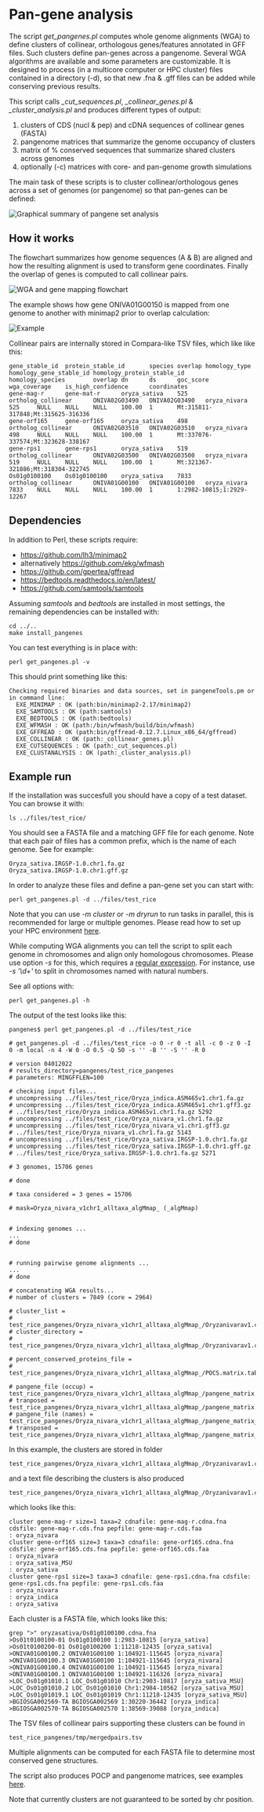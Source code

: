 
# Pan-gene analysis

The script *get_pangenes.pl* computes whole genome alignments (WGA) to define 
clusters of collinear, orthologous genes/features annotated in GFF files. Such
clusters define pan-genes across a pangenome.
Several WGA algorithms are available and some parameters are customizable.
It is designed to process (in a multicore computer or HPC cluster) files
contained in a directory (-d), so that new .fna & .gff files can be added
while conserving previous results.

This script calls *_cut_sequences.pl*, *_collinear_genes.pl* & *_cluster_analysis.pl*
and produces different types of output:

 1) clusters of CDS (nucl & pep) and cDNA sequences of collinear genes (FASTA)
 2) pangenome matrices that summarize the genome occupancy of clusters
 3) matrix of % conserved sequences that summarize shared clusters across genomes
 4) optionally (-c) matrices with core- and pan-genome growth simulations

The main task of these scripts is to cluster collinear/orthologous genes 
across a set of genomes (or pangenome) so that pan-genes can be defined:

![Graphical summary of pangene set analysis](./pangene_set_nomenclature.png)


## How it works

The flowchart summarizes how genome sequences (A & B) are aligned and how the resulting
alignment is used to transform gene coordinates. Finally the overlap of genes is computed
to call collinear pairs.
 
![WGA and gene mapping flowchart](collinear_pangenes_minimap2.png)

The example shows how gene ONIVA01G00150 is mapped from one genome to another 
with minimap2 prior to overlap calculation:

![Example](example_coords.png)

Collinear pairs are internally stored in Compara-like TSV files, which like like this:

    gene_stable_id  protein_stable_id       species overlap homology_type   homology_gene_stable_id homology_protein_stable_id      homology_species        overlap dn      ds      goc_score       wga_coverage    is_high_confidence      coordinates
    gene-mag-r      gene-mat-r      oryza_sativa    525     ortholog_collinear      ONIVA02G03490   ONIVA02G03490   oryza_nivara    525     NULL    NULL    NULL    100.00  1       Mt:315811-317848;Mt:315625-316336
    gene-orf165     gene-orf165     oryza_sativa    498     ortholog_collinear      ONIVA02G03510   ONIVA02G03510   oryza_nivara    498     NULL    NULL    NULL    100.00  1       Mt:337076-337574;Mt:323628-338167
    gene-rps1       gene-rps1       oryza_sativa    519     ortholog_collinear      ONIVA02G03500   ONIVA02G03500   oryza_nivara    519     NULL    NULL    NULL    100.00  1       Mt:321367-321886;Mt:318304-322745
    Os01g0100100    Os01g0100100    oryza_sativa    7833    ortholog_collinear      ONIVA01G00100   ONIVA01G00100   oryza_nivara    7833    NULL    NULL    NULL    100.00  1       1:2982-10815;1:2929-12267

## Dependencies

In addition to Perl, these scripts require:

* https://github.com/lh3/minimap2 
* alternatively https://github.com/ekg/wfmash
* https://github.com/gpertea/gffread
* https://bedtools.readthedocs.io/en/latest/
* https://github.com/samtools/samtools

Assuming *samtools* and *bedtools* are installed in most settings,
the remaining dependencies can be installed with:

    cd ../..
    make install_pangenes

You can test everything is in place with:

    perl get_pangenes.pl -v

This should print something like this:

    Checking required binaries and data sources, set in pangeneTools.pm or in command line:
      EXE_MINIMAP : OK (path:bin/minimap2-2.17/minimap2)
      EXE_SAMTOOLS : OK (path:samtools)
      EXE_BEDTOOLS : OK (path:bedtools)
      EXE_WFMASH : OK (path:/bin/wfmash/build/bin/wfmash)
      EXE_GFFREAD : OK (path:bin/gffread-0.12.7.Linux_x86_64/gffread)
      EXE_COLLINEAR : OK (path:_collinear_genes.pl)
      EXE_CUTSEQUENCES : OK (path:_cut_sequences.pl)
      EXE_CLUSTANALYSIS : OK (path:_cluster_analysis.pl)

## Example run

If the installation was succesfull you should have a copy of a test dataset.
You can browse it with:

    ls ../files/test_rice/

You should see a FASTA file and a matching GFF file for each genome. 
Note that each pair of files has a common prefix, which is the name of each genome. 
See for example:

    Oryza_sativa.IRGSP-1.0.chr1.fa.gz
    Oryza_sativa.IRGSP-1.0.chr1.gff.gz

In order to analyze these files and define a pan-gene set you can start with:

    perl get_pangenes.pl -d ../files/test_rice

Note that you can use *-m cluster* or *-m dryrun* to run tasks in parallel,
this is recommended for large or multiple genomes. 
Please read how to set up your HPC environment 
[here](http://eead-csic-compbio.github.io/get_homologues/manual-est/manual-est.html#SECTION00033000000000000000).

While computing WGA alignments you can tell the script to split each genome 
in chromosomes and align only homologous chromosomes. Please use option *-s*
for this, which requires a [regular expression](https://perlmaven.com/regex-cheat-sheet). 
For instance, use *-s '\d+'* to split in chromosomes named with natural numbers. 

See all options with:

    perl get_pangenes.pl -h

The output of the test looks like this:

```
pangenes$ perl get_pangenes.pl -d ../files/test_rice

# get_pangenes.pl -d ../files/test_rice -o 0 -r 0 -t all -c 0 -z 0 -I 0 -m local -n 4 -W 0 -O 0.5 -Q 50 -s '' -B '' -S '' -R 0

# version 04012022
# results_directory=pangenes/test_rice_pangenes
# parameters: MINGFFLEN=100

# checking input files...
# uncompressing ../files/test_rice/Oryza_indica.ASM465v1.chr1.fa.gz
# uncompressing ../files/test_rice/Oryza_indica.ASM465v1.chr1.gff3.gz
# ../files/test_rice/Oryza_indica.ASM465v1.chr1.fa.gz 5292
# uncompressing ../files/test_rice/Oryza_nivara_v1.chr1.fa.gz
# uncompressing ../files/test_rice/Oryza_nivara_v1.chr1.gff3.gz
# ../files/test_rice/Oryza_nivara_v1.chr1.fa.gz 5143
# uncompressing ../files/test_rice/Oryza_sativa.IRGSP-1.0.chr1.fa.gz
# uncompressing ../files/test_rice/Oryza_sativa.IRGSP-1.0.chr1.gff.gz
# ../files/test_rice/Oryza_sativa.IRGSP-1.0.chr1.fa.gz 5271

# 3 genomes, 15706 genes

# done

# taxa considered = 3 genes = 15706

# mask=Oryza_nivara_v1chr1_alltaxa_algMmap_ (_algMmap)


# indexing genomes ...
...
# done


# running pairwise genome alignments ...
...
# done

# concatenating WGA results...
# number of clusters = 7849 (core = 2964)

# cluster_list = 
# test_rice_pangenes/Oryza_nivara_v1chr1_alltaxa_algMmap_/Oryzanivarav1.chr1.cluster_list
# cluster_directory = 
# test_rice_pangenes/Oryza_nivara_v1chr1_alltaxa_algMmap_/Oryzanivarav1.chr1

# percent_conserved_proteins_file = 
# test_rice_pangenes/Oryza_nivara_v1chr1_alltaxa_algMmap_/POCS.matrix.tab

# pangene_file (occup) = test_rice_pangenes/Oryza_nivara_v1chr1_alltaxa_algMmap_/pangene_matrix.tab 
# tranposed = test_rice_pangenes/Oryza_nivara_v1chr1_alltaxa_algMmap_/pangene_matrix.tr.tab
# pangene_file (names) = test_rice_pangenes/Oryza_nivara_v1chr1_alltaxa_algMmap_/pangene_matrix_genes.tab 
# transposed = test_rice_pangenes/Oryza_nivara_v1chr1_alltaxa_algMmap_/pangene_matrix_genes.tr.tab
```
In this example, the clusters are stored in folder 

    test_rice_pangenes/Oryza_nivara_v1chr1_alltaxa_algMmap_/Oryzanivarav1.chr1

and a text file describing the clusters is also produced

    test_rice_pangenes/Oryza_nivara_v1chr1_alltaxa_algMmap_/Oryzanivarav1.chr1.cluster_list

which looks like this:

    cluster gene-mag-r size=1 taxa=2 cdnafile: gene-mag-r.cdna.fna cdsfile: gene-mag-r.cds.fna pepfile: gene-mag-r.cds.faa
    : oryza_nivara
    cluster gene-orf165 size=3 taxa=3 cdnafile: gene-orf165.cdna.fna cdsfile: gene-orf165.cds.fna pepfile: gene-orf165.cds.faa
    : oryza_nivara
    : oryza_sativa_MSU
    : oryza_sativa
    cluster gene-rps1 size=3 taxa=3 cdnafile: gene-rps1.cdna.fna cdsfile: gene-rps1.cds.fna pepfile: gene-rps1.cds.faa
    : oryza_nivara
    : oryza_indica
    : oryza_sativa

Each cluster is a FASTA file, which looks like this:

```
grep ">" oryzasativa/Os01g0100100.cdna.fna
>Os01t0100100-01 Os01g0100100 1:2983-10815 [oryza_sativa]
>Os01t0100200-01 Os01g0100200 1:11218-12435 [oryza_sativa]
>ONIVA01G00100.2 ONIVA01G00100 1:104921-115645 [oryza_nivara]
>ONIVA01G00100.3 ONIVA01G00100 1:104921-115645 [oryza_nivara]
>ONIVA01G00100.4 ONIVA01G00100 1:104921-115645 [oryza_nivara]
>ONIVA01G00100.1 ONIVA01G00100 1:104921-116326 [oryza_nivara]
>LOC_Os01g01010.1 LOC_Os01g01010 Chr1:2903-10817 [oryza_sativa_MSU]
>LOC_Os01g01010.2 LOC_Os01g01010 Chr1:2984-10562 [oryza_sativa_MSU]
>LOC_Os01g01019.1 LOC_Os01g01019 Chr1:11218-12435 [oryza_sativa_MSU]
>BGIOSGA002569-TA BGIOSGA002569 1:30220-36442 [oryza_indica]
>BGIOSGA002570-TA BGIOSGA002570 1:38569-39088 [oryza_indica]
```

The TSV files of collinear pairs supporting these clusters can be found in 
 
    test_rice_pangenes/tmp/mergedpairs.tsv

Multiple alignments can be computed for each FASTA file to determine most 
conserved gene structures.

The script also produces POCP and pangenome matrices, see examples 
[here](https://github.com/Ensembl/plant-scripts/tree/master/phylogenomics). 

Note that currently clusters are not guaranteed to be sorted by chr position.
